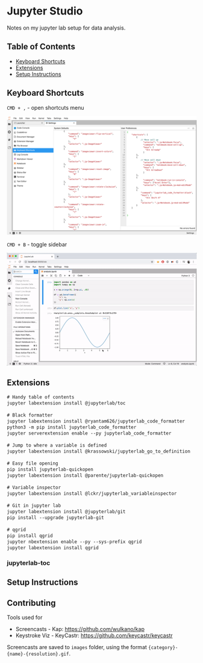 Jupyter Studio
==============

Notes on my jupyter lab setup for data analysis.

Table of Contents
-----------------

- [Keyboard Shortcuts](#keyboard-shortcuts)
- [Extensions](#extensions)
- [Setup Instructions](#setup-instructions)

Keyboard Shortcuts
------------------

`CMD + ,` - open shortcuts menu

![](images/shortcuts-shortcut-menu.png)

`CMD + B` - toggle sidebar

![](images/shortcuts-toggle-sidebar-1200.gif)

Extensions
----------

```shell
# Handy table of contents
jupyter labextension install @jupyterlab/toc

# Black formatter
jupyter labextension install @ryantam626/jupyterlab_code_formatter
python3 -m pip install jupyterlab_code_formatter
jupyter serverextension enable --py jupyterlab_code_formatter

# Jump to where a variable is defined
jupyter labextension install @krassowski/jupyterlab_go_to_definition

# Easy file opening
pip install jupyterlab-quickopen
jupyter labextension install @parente/jupyterlab-quickopen

# Variable inspector
jupyter labextension install @lckr/jupyterlab_variableinspector

# Git in jupyter lab
jupyter labextension install @jupyterlab/git
pip install --upgrade jupyterlab-git

# qgrid
pip install qgrid
jupyter nbextension enable --py --sys-prefix qgrid
jupyter labextension install qgrid

```

### jupyterlab-toc


Setup Instructions
------------------

Contributing
------------

Tools used for 

* Screencasts - Kap: https://github.com/wulkano/kap
* Keystroke Viz - KeyCastr: https://github.com/keycastr/keycastr

Screencasts are saved to `images` folder, using the format `{category}-{name}-{resolution}.gif`.
